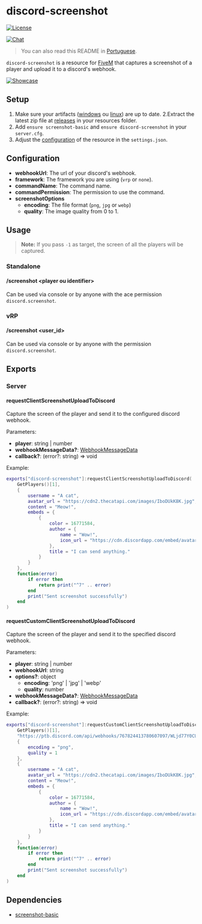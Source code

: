 # discord-screenshot

<p>
    <a href="https://github.com/GHMatti/ghmattimysql/blob/master/license.md">
        <img src="https://img.shields.io/badge/License-MIT-blue.svg" alt="License">
    </a>
</p>

<p>
    <a href="https://discord.gg/z6Yx9A8VDR">
        <img src="https://discordapp.com/api/guilds/514185816315265068/widget.png?style=banner2" alt="Chat">
    </a>
</p>

> You can also read this README in [Portuguese](https://github.com/jaimeadf/discord-screenshot/blob/master/README.pt.md).

`discord-screenshot` is a resource for [FiveM](https://fivem.net) that captures a screenshot of a player and upload it to a discord's webhook.

[![Showcase](https://img.youtube.com/vi/c9h40LoLky8/maxresdefault.jpg)](https://youtu.be/c9h40LoLky8)

## Setup
1. Make sure your artifacts ([windows](https://runtime.fivem.net/artifacts/fivem/build_server_windows/master) ou [linux](https://runtime.fivem.net/artifacts/fivem/build_proot_linux/master)) are up to date.
2.Extract the latest zip file at [releases](https://github.com/jaimeadf/discord-screenshot/releases) in your resources folder.
3. Add `ensure screenshot-basic` and `ensure discord-screenshot` in your `server.cfg`.
4. Adjust the [configuration](#configuration) of the resource in the `settings.json`.

## Configuration

* **webhookUrl**: The url of your discord's webhook.
* **framework**: The framework you are using (`vrp` or `none`).
* **commandName**: The command name.
* **commandPermission**: The permission to use the command.
* **screenshotOptions**
  * **encoding**: The file format (`png`, `jpg` or `webp`)
  * **quality**: The image quality from 0 to 1.

## Usage

> **Note:** If you pass `-1` as target, the screen of all the players will be captured.

### Standalone

#### /screenshot &lt;player ou identifier&gt;

Can be used via console or by anyone with the ace permission `discord.screenshot`.

### vRP

#### /screenshot &lt;user_id&gt;

Can be used via console or by anyone with the permission `discord.screenshot`.

## Exports

### Server

#### requestClientScreenshotUploadToDiscord

Capture the screen of the player and send it to the configured discord webhook.

Parameters:
* **player**: string | number
* **webhookMessageData?**: [WebhookMessageData](https://birdie0.github.io/discord-webhooks-guide/discord_webhook.html)
* **callback?**: (error?: string) => void

Example:
```lua
exports["discord-screenshot"]:requestClientScreenshotUploadToDiscord(
    GetPlayers()[1],
    {
        username = "A cat",
        avatar_url = "https://cdn2.thecatapi.com/images/IboDUkK8K.jpg",
        content = "Meow!",
        embeds = {
            {
                color = 16771584,
                author = {
                    name = "Wow!",
                    icon_url = "https://cdn.discordapp.com/embed/avatars/0.png"
                },
                title = "I can send anything."
            }
        }
    },
    function(error)
        if error then
            return print("^7" .. error)
        end
        print("Sent screenshot successfully")
    end
)

```

#### requestCustomClientScreenshotUploadToDiscord

Capture the screen of the player and send it to the specified discord webhook.

Parameters:
* **player**: string | number
* **webhookUrl**: string
* **options?**: object
  * **encoding**: 'png' | 'jpg' | 'webp'
  * **quality**: number
* **webhookMessageData?**: [WebhookMessageData](https://birdie0.github.io/discord-webhooks-guide/discord_webhook.html)
* **callback?**: (error?: string) => void

Example:
```lua
exports["discord-screenshot"]:requestCustomClientScreenshotUploadToDiscord(
    GetPlayers()[1],
    "https://ptb.discord.com/api/webhooks/767824413780607097/WLjd77Y0CUvqXmhLCYzqkiZ-BrTpcGfNiZ7hXcJRgQxrU0YR8sy566MgMHgqRx8IZ9iu",
    {
        encoding = "png",
        quality = 1
    },
    {
        username = "A cat",
        avatar_url = "https://cdn2.thecatapi.com/images/IboDUkK8K.jpg",
        content = "Meow!",
        embeds = {
            {
                color = 16771584,
                author = {
                    name = "Wow!",
                    icon_url = "https://cdn.discordapp.com/embed/avatars/0.png"
                },
                title = "I can send anything."
            }
        }
    },
    function(error)
        if error then
            return print("^7" .. error)
        end
        print("Sent screenshot successfully")
    end
)
```

## Dependencies

* [screenshot-basic](https://github.com/citizenfx/screenshot-basic)
